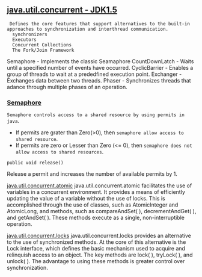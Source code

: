 ## [java.util.concurrent - JDK1.5](https://docs.oracle.com/en/java/javase/13/docs/api/java.base/java/util/concurrent/package-summary.html)


	 Defines the core features that support alternatives to the built-in approaches to synchronization and interthread communication.
	  synchronizers
	  Executors
	  Concurrent Collections
	  The Fork/Join Framework

Semaphore 	- Implements the classic Seamaphore
CountDownLatch 	- Waits until a specified number of events have occurred.
CyclicBarrier	- Enables a group of threads to wait at a prededfined execution point.
Exchanger 	- Exchanges data between two threads.
Phaser		- Synchronizes threads that adance through multiple phases of an operation.

### [Semaphore](https://docs.oracle.com/en/java/javase/13/docs/api/java.base/java/util/concurrent/Semaphore.html)
`Semaphore controls access to a shared resource by using permits in java`.

* If permits are grater than Zero(>0), then `semaphore allow access to shared resource`.
* If permits are zero or Lesser than Zero (<= 0), then `semaphore does not allow access to shared resources`.
 
`public void release()`

Release a permit and increases the number of available permits by 1. 



[java.util.concurrent.atomic](https://docs.oracle.com/en/java/javase/13/docs/api/java.base/java/util/concurrent/atomic/package-summary.html)
java.util.concurrent.atomic facilitates the use of variables in a concurrent environment. It provides a means of efficiently updating the value of a variable without the use of locks. This is accomplished through the use of classes, such as AtomicInteger and AtomicLong, and methods, such as compareAndSet( ), decrementAndGet( ), and getAndSet( ). These methods execute as a single, non-interruptible operation.

[java.util.concurrent.locks](https://docs.oracle.com/en/java/javase/13/docs/api/java.base/java/util/concurrent/locks/package-summary.html)
java.util.concurrent.locks provides an alternative to the use of synchronized methods. At the core of this alternative is the Lock interface, which defines the basic mechanism used to acquire and relinquish access to an object. The key methods are lock( ), tryLock( ), and unlock( ). The advantage to using these methods is greater control over synchronization.